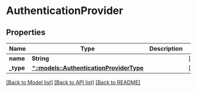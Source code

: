# AuthenticationProvider

## Properties
Name | Type | Description | Notes
------------ | ------------- | ------------- | -------------
**name** | **String** |  | [optional] 
**_type** | [***::models::AuthenticationProviderType**](AuthenticationProviderType.md) |  | [optional] 

[[Back to Model list]](../README.md#documentation-for-models) [[Back to API list]](../README.md#documentation-for-api-endpoints) [[Back to README]](../README.md)


